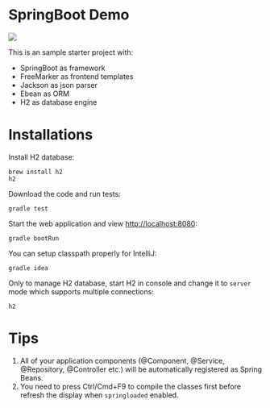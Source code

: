 # SpringBoot Demo

![](https://travis-ci.org/mebusw/springboot-demo.svg?branch=master)

This is an sample starter project with:
* SpringBoot as framework
* FreeMarker as frontend templates
* Jackson as json parser
* Ebean as ORM
* H2 as database engine

# Installations

Install H2 database:

    brew install h2
    h2

Download the code and run tests:

    gradle test

Start the web application and view <http://localhost:8080>:

    gradle bootRun

You can setup classpath properly for IntelliJ:

    gradle idea

Only to manage H2 database, start H2 in console and change it to `server` mode which supports multiple connections:

    h2


# Tips

1. All of your application components (@Component, @Service, @Repository, @Controller etc.) will be automatically registered as Spring Beans.
2. You need to press Ctrl/Cmd+F9 to compile the classes first before refresh the display when `springloaded` enabled.
